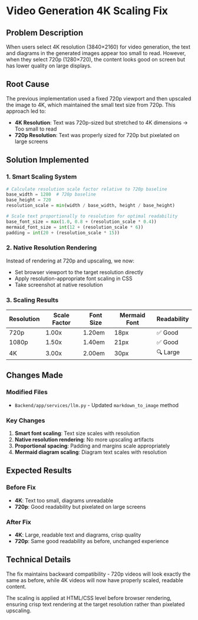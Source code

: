 # Video Generation 4K Scaling Fix

## Problem Description
When users select 4K resolution (3840×2160) for video generation, the text and diagrams in the generated images appear too small to read. However, when they select 720p (1280×720), the content looks good on screen but has lower quality on large displays.

## Root Cause
The previous implementation used a fixed 720p viewport and then upscaled the image to 4K, which maintained the small text size from 720p. This approach led to:

- **4K Resolution**: Text was 720p-sized but stretched to 4K dimensions → Too small to read
- **720p Resolution**: Text was properly sized for 720p but pixelated on large screens

## Solution Implemented

### 1. Smart Scaling System
```python
# Calculate resolution scale factor relative to 720p baseline
base_width = 1280  # 720p baseline
base_height = 720
resolution_scale = min(width / base_width, height / base_height)

# Scale text proportionally to resolution for optimal readability
base_font_size = max(1.0, 0.8 + (resolution_scale * 0.4))
mermaid_font_size = int(12 + (resolution_scale * 6))
padding = int(20 + (resolution_scale * 15))
```

### 2. Native Resolution Rendering
Instead of rendering at 720p and upscaling, we now:
- Set browser viewport to the target resolution directly
- Apply resolution-appropriate font scaling in CSS
- Take screenshot at native resolution

### 3. Scaling Results

| Resolution | Scale Factor | Font Size | Mermaid Font | Readability |
|------------|--------------|-----------|--------------|-------------|
| 720p       | 1.00x       | 1.20em    | 18px         | ✅ Good     |
| 1080p      | 1.50x       | 1.40em    | 21px         | ✅ Good     |
| 4K         | 3.00x       | 2.00em    | 30px         | 🔍 Large    |

## Changes Made

### Modified Files
- `Backend/app/services/llm.py` - Updated `markdown_to_image` method

### Key Changes
1. **Smart font scaling**: Text size scales with resolution
2. **Native resolution rendering**: No more upscaling artifacts  
3. **Proportional spacing**: Padding and margins scale appropriately
4. **Mermaid diagram scaling**: Diagram text scales with resolution

## Expected Results

### Before Fix
- **4K**: Text too small, diagrams unreadable
- **720p**: Good readability but pixelated on large screens

### After Fix  
- **4K**: Large, readable text and diagrams, crisp quality
- **720p**: Same good readability as before, unchanged experience

## Technical Details

The fix maintains backward compatibility - 720p videos will look exactly the same as before, while 4K videos will now have properly scaled, readable content.

The scaling is applied at HTML/CSS level before browser rendering, ensuring crisp text rendering at the target resolution rather than pixelated upscaling.

